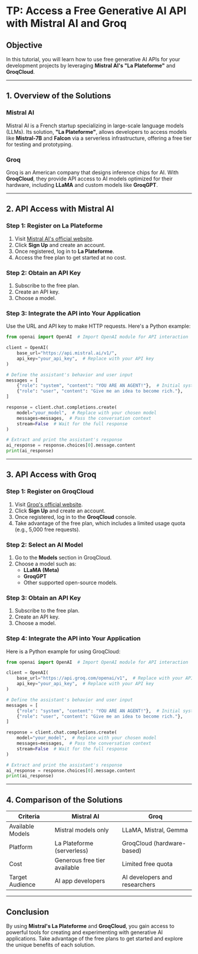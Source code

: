 # TP: Access a Free Generative AI API with Mistral AI and Groq

## **Objective**
In this tutorial, you will learn how to use free generative AI APIs for your development projects by leveraging **Mistral AI's "La Plateforme"** and **GroqCloud**.

---

## **1. Overview of the Solutions**

### **Mistral AI**
Mistral AI is a French startup specializing in large-scale language models (LLMs). Its solution, **"La Plateforme"**, allows developers to access models like **Mistral-7B** and **Falcon** via a serverless infrastructure, offering a free tier for testing and prototyping.

### **Groq**
Groq is an American company that designs inference chips for AI. With **GroqCloud**, they provide API access to AI models optimized for their hardware, including **LLaMA** and custom models like **GroqGPT**.

---

## **2. API Access with Mistral AI**

### **Step 1: Register on La Plateforme**
1. Visit [Mistral AI's official website](https://mistral.ai).
2. Click **Sign Up** and create an account.
3. Once registered, log in to **La Plateforme**.
4. Access the free plan to get started at no cost.

### **Step 2: Obtain an API Key**
1. Subscribe to the free plan.  
2. Create an API key.  
3. Choose a model.  

### **Step 3: Integrate the API into Your Application**
Use the URL and API key to make HTTP requests. Here's a Python example:

```python
from openai import OpenAI  # Import OpenAI module for API interaction

client = OpenAI(
    base_url="https://api.mistral.ai/v1/",  
    api_key="your_api_key",  # Replace with your API key
)

# Define the assistant's behavior and user input
messages = [
    {"role": "system", "content": "YOU ARE AN AGENT!"},  # Initial system instruction
    {"role": "user", "content": "Give me an idea to become rich."}, 
]

response = client.chat.completions.create(
    model="your_model",  # Replace with your chosen model
    messages=messages,  # Pass the conversation context
    stream=False  # Wait for the full response
)

# Extract and print the assistant's response
ai_response = response.choices[0].message.content
print(ai_response)
```

---

## **3. API Access with Groq**

### **Step 1: Register on GroqCloud**
1. Visit [Groq's official website](https://groq.com).
2. Click **Sign Up** and create an account.
3. Once registered, log in to the **GroqCloud** console.
4. Take advantage of the free plan, which includes a limited usage quota (e.g., 5,000 free requests).

### **Step 2: Select an AI Model**
1. Go to the **Models** section in GroqCloud.
2. Choose a model such as:
   - **LLaMA (Meta)**
   - **GroqGPT**
   - Other supported open-source models.

### **Step 3: Obtain an API Key**
1. Subscribe to the free plan.  
2. Create an API key.  
3. Choose a model.  

### **Step 4: Integrate the API into Your Application**
Here is a Python example for using GroqCloud:

```python
from openai import OpenAI  # Import OpenAI module for API interaction

client = OpenAI(
    base_url="https://api.groq.com/openai/v1",  # Replace with your API endpoint
    api_key="your_api_key",  # Replace with your API key
)

# Define the assistant's behavior and user input
messages = [
    {"role": "system", "content": "YOU ARE AN AGENT!"},  # Initial system instruction
    {"role": "user", "content": "Give me an idea to become rich."}, 
]

response = client.chat.completions.create(
    model="your_model",  # Replace with your chosen model
    messages=messages,  # Pass the conversation context
    stream=False  # Wait for the full response
)

# Extract and print the assistant's response
ai_response = response.choices[0].message.content
print(ai_response)
```

---

## **4. Comparison of the Solutions**

| **Criteria**        | **Mistral AI**                 | **Groq**                     |
|---------------------|-------------------------------|-----------------------------|
| Available Models    | Mistral models only           | LLaMA, Mistral, Gemma       |
| Platform            | La Plateforme (serverless)    | GroqCloud (hardware-based)  |
| Cost                | Generous free tier available  | Limited free quota          |
| Target Audience     | AI app developers            | AI developers and researchers |

---

## **Conclusion**
By using **Mistral's La Plateforme** and **GroqCloud**, you gain access to powerful tools for creating and experimenting with generative AI applications. Take advantage of the free plans to get started and explore the unique benefits of each solution.